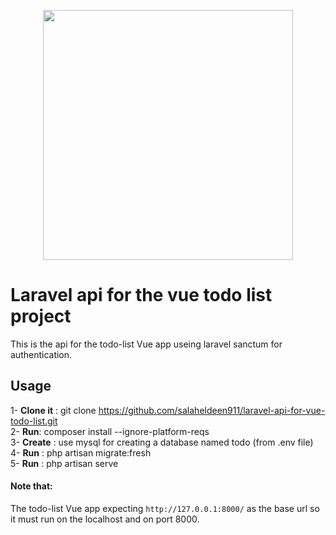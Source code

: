 <p align="center"><a href="https://laravel.com" target="_blank"><img src="https://raw.githubusercontent.com/laravel/art/master/logo-lockup/5%20SVG/2%20CMYK/1%20Full%20Color/laravel-logolockup-cmyk-red.svg" width="400"></a></p>

# Laravel api for the vue todo list project


This is the api for the todo-list Vue app useing laravel sanctum for authentication.

## Usage
1- **Clone it** : git clone https://github.com/salaheldeen911/laravel-api-for-vue-todo-list.git <br>
2- **Run**: composer install --ignore-platform-reqs <br>
3- **Create** : use mysql for creating a database named todo (from .env file) <br>
4- **Run** : php artisan migrate:fresh <br>
5- **Run** : php artisan serve <br>

#### Note that:
The todo-list Vue app expecting ``` http://127.0.0.1:8000/ ``` as the base url so it must run on the localhost and on port 8000.
